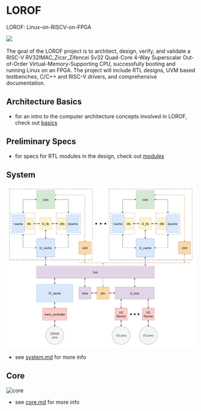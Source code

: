 # LOROF
LOROF: Linux-on-RISCV-on-FPGA

<img src="./logo.png" width="320">

The goal of the LOROF project is to architect, design, verify, and validate a RISC-V RV32IMAC_Zicsr_Zifencei Sv32 Quad-Core 4-Way Superscalar Out-of-Order Virtual-Memory-Supporting CPU, successfully booting and running Linux on an FPGA. The project will include RTL designs, UVM based testbenches, C/C++ and RISC-V drivers, and comprehensive documentation.

## Architecture Basics
- for an intro to the computer architecture concepts involved in LOROF, check out [basics](./spec/design/basics/)

## Preliminary Specs
- for specs for RTL modules in the design, check out [modules](./spec/design/modules/)

## System
![system](./spec/design/modules/system/system.png)

- see [system.md](./spec/design/modules/system/system.md) for more info

## Core
![core](./spec/design/modules/core/core.png)

- see [core.md](./spec/design/modules/core/core.md) for more info
